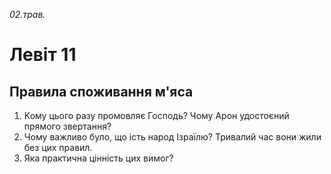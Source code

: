 
_02.трав._

# Левіт 11

## Правила споживання м'яса
1. Кому цього разу промовляє Господь? Чому Арон удостоєний прямого звертання?
2. Чому важливо було, що ість народ Ізраїлю? Тривалий час вони жили без цих правил.
3. Яка практична цінність цих вимог?
